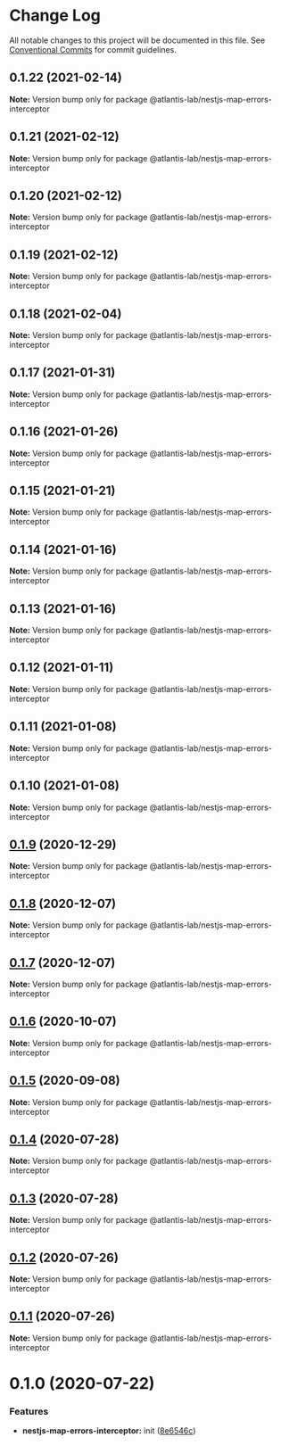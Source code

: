 # Change Log

All notable changes to this project will be documented in this file.
See [Conventional Commits](https://conventionalcommits.org) for commit guidelines.

## 0.1.22 (2021-02-14)

**Note:** Version bump only for package @atlantis-lab/nestjs-map-errors-interceptor





## 0.1.21 (2021-02-12)

**Note:** Version bump only for package @atlantis-lab/nestjs-map-errors-interceptor





## 0.1.20 (2021-02-12)

**Note:** Version bump only for package @atlantis-lab/nestjs-map-errors-interceptor





## 0.1.19 (2021-02-12)

**Note:** Version bump only for package @atlantis-lab/nestjs-map-errors-interceptor





## 0.1.18 (2021-02-04)

**Note:** Version bump only for package @atlantis-lab/nestjs-map-errors-interceptor





## 0.1.17 (2021-01-31)

**Note:** Version bump only for package @atlantis-lab/nestjs-map-errors-interceptor





## 0.1.16 (2021-01-26)

**Note:** Version bump only for package @atlantis-lab/nestjs-map-errors-interceptor






## 0.1.15 (2021-01-21)

**Note:** Version bump only for package @atlantis-lab/nestjs-map-errors-interceptor





## 0.1.14 (2021-01-16)

**Note:** Version bump only for package @atlantis-lab/nestjs-map-errors-interceptor





## 0.1.13 (2021-01-16)

**Note:** Version bump only for package @atlantis-lab/nestjs-map-errors-interceptor





## 0.1.12 (2021-01-11)

**Note:** Version bump only for package @atlantis-lab/nestjs-map-errors-interceptor





## 0.1.11 (2021-01-08)

**Note:** Version bump only for package @atlantis-lab/nestjs-map-errors-interceptor





## 0.1.10 (2021-01-08)

**Note:** Version bump only for package @atlantis-lab/nestjs-map-errors-interceptor





## [0.1.9](https://github.com/Atlantis-Lab/nestjs/compare/@atlantis-lab/nestjs-map-errors-interceptor@0.1.8...@atlantis-lab/nestjs-map-errors-interceptor@0.1.9) (2020-12-29)

**Note:** Version bump only for package @atlantis-lab/nestjs-map-errors-interceptor





## [0.1.8](https://github.com/Atlantis-Lab/nestjs/compare/@atlantis-lab/nestjs-map-errors-interceptor@0.1.7...@atlantis-lab/nestjs-map-errors-interceptor@0.1.8) (2020-12-07)

**Note:** Version bump only for package @atlantis-lab/nestjs-map-errors-interceptor





## [0.1.7](https://github.com/Atlantis-Lab/nestjs/compare/@atlantis-lab/nestjs-map-errors-interceptor@0.1.6...@atlantis-lab/nestjs-map-errors-interceptor@0.1.7) (2020-12-07)

**Note:** Version bump only for package @atlantis-lab/nestjs-map-errors-interceptor





## [0.1.6](https://github.com/Atlantis-Lab/nestjs/compare/@atlantis-lab/nestjs-map-errors-interceptor@0.1.5...@atlantis-lab/nestjs-map-errors-interceptor@0.1.6) (2020-10-07)

**Note:** Version bump only for package @atlantis-lab/nestjs-map-errors-interceptor





## [0.1.5](https://github.com/Atlantis-Lab/nestjs/compare/@atlantis-lab/nestjs-map-errors-interceptor@0.1.4...@atlantis-lab/nestjs-map-errors-interceptor@0.1.5) (2020-09-08)

**Note:** Version bump only for package @atlantis-lab/nestjs-map-errors-interceptor

## [0.1.4](https://github.com/Atlantis-Lab/nestjs/compare/@atlantis-lab/nestjs-map-errors-interceptor@0.1.3...@atlantis-lab/nestjs-map-errors-interceptor@0.1.4) (2020-07-28)

**Note:** Version bump only for package @atlantis-lab/nestjs-map-errors-interceptor

## [0.1.3](https://github.com/Atlantis-Lab/nestjs/compare/@atlantis-lab/nestjs-map-errors-interceptor@0.1.2...@atlantis-lab/nestjs-map-errors-interceptor@0.1.3) (2020-07-28)

**Note:** Version bump only for package @atlantis-lab/nestjs-map-errors-interceptor

## [0.1.2](https://github.com/Atlantis-Lab/nestjs/compare/@atlantis-lab/nestjs-map-errors-interceptor@0.1.1...@atlantis-lab/nestjs-map-errors-interceptor@0.1.2) (2020-07-26)

**Note:** Version bump only for package @atlantis-lab/nestjs-map-errors-interceptor

## [0.1.1](https://github.com/Atlantis-Lab/nestjs/compare/@atlantis-lab/nestjs-map-errors-interceptor@0.1.0...@atlantis-lab/nestjs-map-errors-interceptor@0.1.1) (2020-07-26)

**Note:** Version bump only for package @atlantis-lab/nestjs-map-errors-interceptor

# 0.1.0 (2020-07-22)

### Features

- **nestjs-map-errors-interceptor:** init ([8e6546c](https://github.com/Atlantis-Lab/nestjs/commit/8e6546c23039b4fe709ed04881cba3066115c244))
